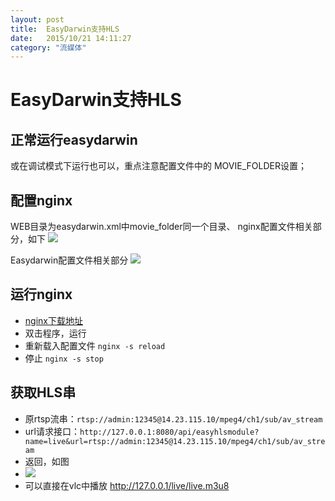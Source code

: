 ```yaml
---
layout: post
title:  EasyDarwin支持HLS
date:   2015/10/21 14:11:27  
category: "流媒体"
---
```



# EasyDarwin支持HLS #

## 正常运行easydarwin ##
或在调试模式下运行也可以，重点注意配置文件中的
MOVIE_FOLDER设置；

## 配置nginx ##
WEB目录为easydarwin.xml中movie_folder同一个目录、
nginx配置文件相关部分，如下
![](http://i.imgur.com/Tk66PsZ.png)

Easydarwin配置文件相关部分
![](http://i.imgur.com/q9R2lfN.png)

## 运行nginx ##
- [nginx下载地址](http://nginx.org/download/nginx-1.8.0.zip)
- 双击程序，运行
- 重新载入配置文件 `nginx -s reload `
- 停止 `nginx -s stop`

## 获取HLS串 ##
- 原rtsp流串：`rtsp://admin:12345@14.23.115.10/mpeg4/ch1/sub/av_stream`
- url请求接口：`http://127.0.0.1:8080/api/easyhlsmodule?name=live&url=rtsp://admin:12345@14.23.115.10/mpeg4/ch1/sub/av_stream`
- 返回，如图 
- ![](http://i.imgur.com/JQoBD0X.png)
- 可以直接在vlc中播放 http://127.0.0.1/live/live.m3u8
